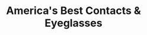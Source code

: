---
title: "America's Best Contacts & Eyeglasses"
url: /denver/americas-best-contacts-and-eyeglasses/
shop: optician
---
